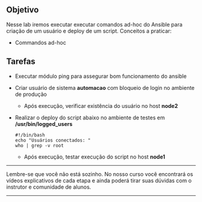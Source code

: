 ## Objetivo
Nesse lab iremos executar executar comandos ad-hoc do Ansible para criação de um usuário e deploy de um script.
Conceitos a praticar:
- Commandos ad-hoc

## Tarefas
- Executar módulo ping para assegurar bom funcionamento do ansible
- Criar usuário de sistema **automacao** com bloqueio de login no ambiente de produção
    - Após execução, verificar existência do usuário no host **node2**
    
- Realizar o deploy do script abaixo no ambiente de testes em **/usr/bin/logged_users**
    ```
    #!/bin/bash
    echo "Usuários conectados: "
    who | grep -v root
    ```
    - Após execução, testar execução do script no host **node1**

---

Lembre-se que você não está sozinho. No nosso curso você encontrará os vídeos explicativos de cada etapa e ainda poderá tirar suas dúvidas com o instrutor e comunidade de alunos.

---
